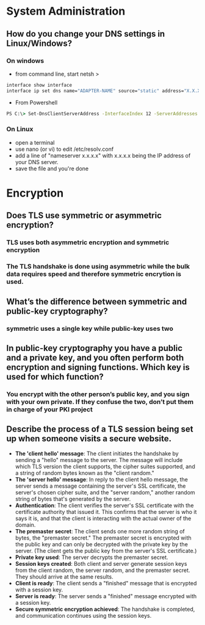 # System Administration
## How do you change your DNS settings in Linux/Windows?
### On windows
-  from command line, start netsh >  
```cmd
interface show interface 
interface ip set dns name="ADAPTER-NAME" source="static" address="X.X.X.X"
```
- From Powershell
```cmd
PS C:\> Set-DnsClientServerAddress -InterfaceIndex 12 -ServerAddresses ("10.0.0.1","10.0.0.2")
```

### On Linux
- open a terminal
- use nano (or vi) to edit /etc/resolv.conf
- add a line of "nameserver x.x.x.x" with x.x.x.x being the IP address of your DNS server.
- save the file and you're done

# Encryption
## Does TLS use symmetric or asymmetric encryption?
### TLS uses both asymmetric encryption and symmetric encryption
###  The TLS handshake is done using asymmetric while the bulk data requires speed and therefore symmetric encrytion is used.

## What’s the difference between symmetric and public-key cryptography?
### symmetric uses a single key while public-key uses two

## In public-key cryptography you have a public and a private key, and you often perform both encryption and signing functions. Which key is used for which function?

### You encrypt with the other person’s public key, and you sign with your own private. If they confuse the two, don’t put them in charge of your PKI project

## Describe the process of a TLS session being set up when someone visits a secure website.

- **The 'client hello' message**: The client initiates the handshake by sending a "hello" message to the server. The message will include which TLS version the client supports, the cipher suites supported, and a string of random bytes known as the "client random."
- **The 'server hello' message**: In reply to the client hello message, the server sends a message containing the server's SSL certificate, the server's chosen cipher suite, and the "server random," another random string of bytes that's generated by the server.
- **Authentication**: The client verifies the server's SSL certificate with the certificate authority that issued it. This confirms that the server is who it says it is, and that the client is interacting with the actual owner of the domain.
- **The premaster secret**: The client sends one more random string of bytes, the "premaster secret." The premaster secret is encrypted with the public key and can only be decrypted with the private key by the server. (The client gets the public key from the server's SSL certificate.)
- **Private key used**: The server decrypts the premaster secret.
- **Session keys created**: Both client and server generate session keys from the client random, the server random, and the premaster secret. They should arrive at the same results.
- **Client is ready**: The client sends a "finished" message that is encrypted with a session key.
- **Server is ready**: The server sends a "finished" message encrypted with a session key.
- **Secure symmetric encryption achieved**: The handshake is completed, and communication continues using the session keys.